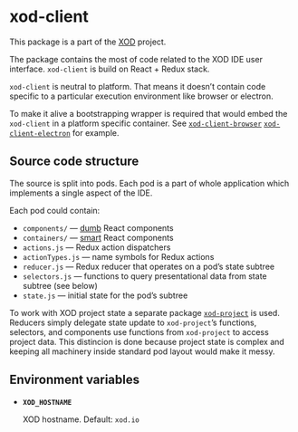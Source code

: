 # xod-client

This package is a part of the [XOD](https://github.com/xodio/xod) project.

The package contains the most of code related to the XOD IDE user interface.
`xod-client` is build on React + Redux stack.

`xod-client` is neutral to platform. That means it doesn’t contain code
specific to a particular execution environment like browser or electron.

To make it alive a bootstrapping wrapper is required that would embed the
`xod-client` in a platform specific container. See
[`xod-client-browser`](https://github.com/xodio/xod/tree/master/packages/xod-client-browser)
[`xod-client-electron`](https://github.com/xodio/xod/tree/master/packages/xod-client-electron)
for example.

## Source code structure

The source is split into pods. Each pod is a part of whole application
which implements a single aspect of the IDE.

Each pod could contain:

- `components/` — [dumb](https://medium.com/@dan_abramov/smart-and-dumb-components-7ca2f9a7c7d0) React components
- `containers/` — [smart](https://medium.com/@dan_abramov/smart-and-dumb-components-7ca2f9a7c7d0) React components
- `actions.js` — Redux action dispatchers
- `actionTypes.js` — name symbols for Redux actions
- `reducer.js` — Redux reducer that operates on a pod’s state subtree
- `selectors.js` — functions to query presentational data from state subtree (see below)
- `state.js` — initial state for the pod’s subtree

To work with XOD project state a separate package
[`xod-project`](https://github.com/xodio/xod/tree/master/packages/xod-project)
is used. Reducers simply delegate state update to `xod-project`’s functions,
selectors, and components use functions from `xod-project` to access project
data. This distincion is done because project state is complex and keeping all
machinery inside standard pod layout would make it messy.

## Environment variables

- **`XOD_HOSTNAME`**
    
    XOD hostname. Default: `xod.io`
